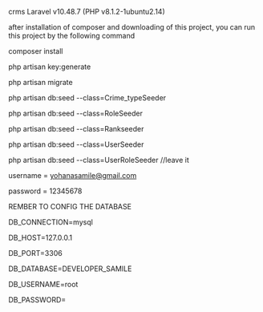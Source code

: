 crms
Laravel v10.48.7 (PHP v8.1.2-1ubuntu2.14)

after installation of composer and downloading of this project, you can run this project by the following command

composer install

php artisan key:generate

php artisan migrate

php artisan db:seed --class=Crime_typeSeeder

php artisan db:seed --class=RoleSeeder

php artisan db:seed --class=Rankseeder

php artisan db:seed --class=UserSeeder

php artisan db:seed --class=UserRoleSeeder //leave it

username = yohanasamile@gmail.com

password = 12345678

REMBER TO CONFIG THE DATABASE



DB_CONNECTION=mysql

DB_HOST=127.0.0.1

DB_PORT=3306

DB_DATABASE=DEVELOPER_SAMILE

DB_USERNAME=root

DB_PASSWORD=
